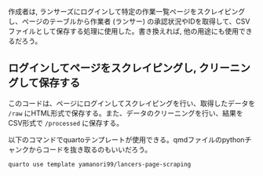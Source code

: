 作成者は, ランサーズにログインして特定の作業一覧ページをスクレイピングし、ページのテーブルから作業者 (ランサー) の承認状況やIDを取得して、CSVファイルとして保存する処理に使用した。書き換えれば, 他の用途にも使用できるだろう。

## ログインしてページをスクレイピングし, クリーニングして保存する

このコードは、ページにログインしてスクレイピングを行い、取得したデータを `/raw` にHTML形式で保存する。また、データのクリーニングを行い、結果をCSV形式で `/processed` に保存する。

以下のコマンドでquartoテンプレートが使用できる。qmdファイルのpythonチャンクからコードを抜き取るのもいいだろう。

``` terminal
quarto use template yamanori99/lancers-page-scraping
```